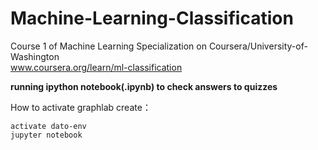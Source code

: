 # Machine-Learning-Classification
Course 1 of Machine Learning Specialization on Coursera/University-of-Washington  
www.coursera.org/learn/ml-classification 

**running ipython notebook(.ipynb) to check answers to quizzes**

How to activate graphlab create：   

    activate dato-env 
    jupyter notebook
